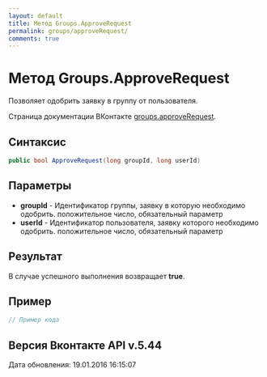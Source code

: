 ```yaml
---
layout: default
title: Метод Groups.ApproveRequest
permalink: groups/approveRequest/
comments: true
---
```

# Метод Groups.ApproveRequest
Позволяет одобрить заявку в группу от пользователя.

Страница документации ВКонтакте [groups.approveRequest](https://vk.com/dev/groups.approveRequest).
## Синтаксис
``` csharp
public bool ApproveRequest(long groupId, long userId)
```

## Параметры
+ **groupId** - Идентификатор группы, заявку в которую необходимо одобрить. положительное число, обязательный параметр
+ **userId** - Идентификатор пользователя, заявку которого необходимо одобрить. положительное число, обязательный параметр

## Результат
В случае успешного выполнения возвращает **true**.

## Пример
``` csharp
// Пример кода
```

## Версия Вконтакте API v.5.44
Дата обновления: 19.01.2016 16:15:07
